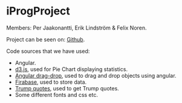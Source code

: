 iProgProject
====================

Members: Per Jaakonantti, Erik Lindström & Felix Noren.

Project can be seen on: [Github](https://fnoren17.github.io/iProgProject/).

Code sources that we have used: 
* Angular.
* [d3.js](https://d3js.org), used for Pie Chart displaying statistics.
* [Angular drag-drop](https://github.com/codef0rmer/angular-dragdrop), used to drag and drop objects using angular.
* [Firabase](https://firebase.google.com/), used to store data.
* [Trump quotes](https://whatdoestrumpthink.com/), used to get Trump quotes.
* Some different fonts and css etc.



